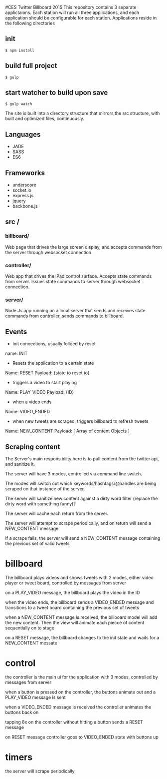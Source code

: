 #CES Twitter Billboard 2015
This repository contains 3 separate applictaions. Each station will run all three applications, and each application should be configurable for each station. Applications reside in the following directories

## init

    $ npm install

## build full project

    $ gulp

## start watcher to build upon save

    $ gulp watch

The site is built into a directory structure that mirrors the src structure, with built and optimized files, continuously.

## Languages

* JADE
* SASS
* ES6

## Frameworks

* underscore
* socket.io
* express.js
* jquery
* backbone.js

## src /
### billboard/ 
Web page that drives the large screen display, and accepts commands from the server through websocket connection

### controller/
Web app that drives the iPad control surface. Accepts state commands from server. Issues state commands to server through websocket connection. 

### server/ 
Node Js app running on a local server that sends and receives state commands from controller, sends commands to billboard.


## Events

* Init connections, usually folloed by reset

name: INIT

* Resets the application to a certain state 

Name: RESET
Payload: {state to reset to}

* triggers a video to start playing

Name: PLAY_VIDEO
Payload: {ID}

* when a video ends

Name: VIDEO_ENDED

* when new tweets are scraped, triggers billboard to refresh tweets

Name: NEW_CONTENT
Payload: [ Array of content Objects ]

## Scraping content

The Server's main responsibility here is to pull content from the twitter api, and sanitize it.

The server will have 3 modes, controlled via command line switch.

The modes will switch out which keywords/hashtags/@handles are being scraped on that instance of the server.

The server will sanitize new content against a dirty word filter (replace the dirty word with something funny)?

The server will cache each return from the server.

The server will attempt to scrape periodically, and on return will send a NEW_CONTENT message

If a scrape fails, the server will send a NEW_CONTENT message containing the previous set of valid tweets


# billboard

The billboard plays videos and shows tweets with 2 modes, either video player or tweet board, controlled by messages from server

on a PLAY_VIDEO message, the billboard plays the video in the ID

when the video ends, the billboard sends a VIDEO_ENDED message and transitions to a tweet board containing the previous set of tweets

when a NEW_CONTENT message is received, the billboard model will add the new content. Then the view will animate each piecce of content sequentially on to stage

on a RESET message, the billboard changes to the init state and waits for a NEW_CONTENT messate


# control

the controller is the main ui for the application with 3 modes, controlled by messages from server

when a button is pressed on the controller, the buttons animate out and a PLAY_VIDEO message is sent

when a VIDEO_ENDED message is received the controller animates the buttons back on

tapping 8x on the controller without hitting a button sends a RESET message

on RESET message controller goes to VIDEO_ENDED state with buttons up


# timers

the server will scrape periodically
